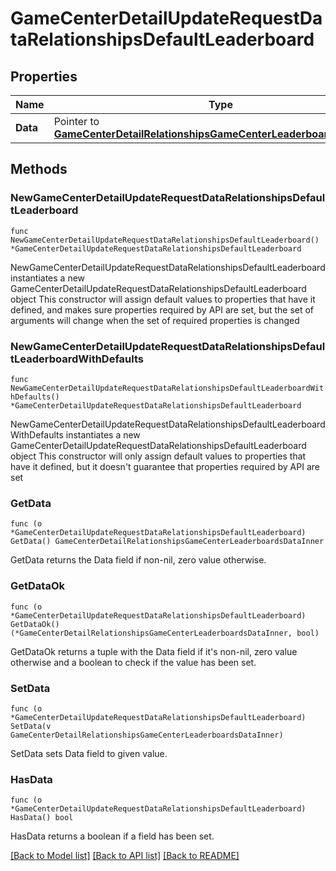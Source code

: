# GameCenterDetailUpdateRequestDataRelationshipsDefaultLeaderboard

## Properties

Name | Type | Description | Notes
------------ | ------------- | ------------- | -------------
**Data** | Pointer to [**GameCenterDetailRelationshipsGameCenterLeaderboardsDataInner**](GameCenterDetailRelationshipsGameCenterLeaderboardsDataInner.md) |  | [optional] 

## Methods

### NewGameCenterDetailUpdateRequestDataRelationshipsDefaultLeaderboard

`func NewGameCenterDetailUpdateRequestDataRelationshipsDefaultLeaderboard() *GameCenterDetailUpdateRequestDataRelationshipsDefaultLeaderboard`

NewGameCenterDetailUpdateRequestDataRelationshipsDefaultLeaderboard instantiates a new GameCenterDetailUpdateRequestDataRelationshipsDefaultLeaderboard object
This constructor will assign default values to properties that have it defined,
and makes sure properties required by API are set, but the set of arguments
will change when the set of required properties is changed

### NewGameCenterDetailUpdateRequestDataRelationshipsDefaultLeaderboardWithDefaults

`func NewGameCenterDetailUpdateRequestDataRelationshipsDefaultLeaderboardWithDefaults() *GameCenterDetailUpdateRequestDataRelationshipsDefaultLeaderboard`

NewGameCenterDetailUpdateRequestDataRelationshipsDefaultLeaderboardWithDefaults instantiates a new GameCenterDetailUpdateRequestDataRelationshipsDefaultLeaderboard object
This constructor will only assign default values to properties that have it defined,
but it doesn't guarantee that properties required by API are set

### GetData

`func (o *GameCenterDetailUpdateRequestDataRelationshipsDefaultLeaderboard) GetData() GameCenterDetailRelationshipsGameCenterLeaderboardsDataInner`

GetData returns the Data field if non-nil, zero value otherwise.

### GetDataOk

`func (o *GameCenterDetailUpdateRequestDataRelationshipsDefaultLeaderboard) GetDataOk() (*GameCenterDetailRelationshipsGameCenterLeaderboardsDataInner, bool)`

GetDataOk returns a tuple with the Data field if it's non-nil, zero value otherwise
and a boolean to check if the value has been set.

### SetData

`func (o *GameCenterDetailUpdateRequestDataRelationshipsDefaultLeaderboard) SetData(v GameCenterDetailRelationshipsGameCenterLeaderboardsDataInner)`

SetData sets Data field to given value.

### HasData

`func (o *GameCenterDetailUpdateRequestDataRelationshipsDefaultLeaderboard) HasData() bool`

HasData returns a boolean if a field has been set.


[[Back to Model list]](../README.md#documentation-for-models) [[Back to API list]](../README.md#documentation-for-api-endpoints) [[Back to README]](../README.md)


